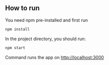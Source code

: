 ## How to run

You need npm pre-installed and first run
```bash
npm install
```
In the project directory, you should run:
```bash
npm start
```
Command runs the app on [http://localhost:3000](http://localhost:3000)